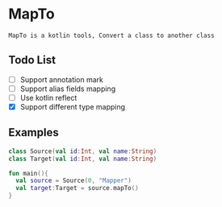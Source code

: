 # MapTo

`MapTo is a kotlin tools, Convert a class to another class`

## Todo List
- [ ] Support annotation mark
- [ ] Support alias fields mapping
- [ ] Use kotlin reflect
- [x] Support different type mapping

## Examples

```kotlin
class Source(val id:Int, val name:String)
class Target(val id:Int, val name:String)

fun main(){
  val source = Source(0, "Mapper")
  val target:Target = source.mapTo()
}  
```
